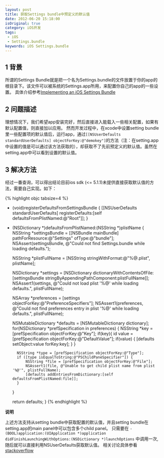 ```yaml
---
layout: post
title: 获取Settings bundle中预定义的默认值
date: 2012-06-20 15:18:00
isOriginal: true
category: iOS开发
tags:
 - iOS
 - Settings.bundle
keywords: iOS Settings.bundle
---
```



## 1 背景 ##

所谓的Settings Bundle就是把一个名为Settings.bundle的文件放置于你的app的根目录下。该文件可以被系统的Settings.app所用，来配置你自己的app的一些设置。
具体介绍参考[Implementing an iOS Settings Bundle](http://developer.apple.com/library/ios/#DOCUMENTATION/Cocoa/Conceptual/UserDefaults/Preferences/Preferences.html#//apple_ref/doc/uid/10000059i-CH6-SW5)

## 2 问题描述 ##

理想情况下，我们希望app安装完好，然后直接进入能载入一些相关配置，如果有默认配置值，则直接加以应用。
然而开发过程中，在xcode中设置setting bundle里一些配置项的默认值后，运行app，通过`[[NSUserDefaults standardUserDefaults] objectForKey:@"demokey"]`的方法（注：在setting.app中设置的值是可以通过该方法获取的），却获取不了先前预定义的默认值。虽然在setting.app中可以看到设置的默认值。

## 3 解决方法 ##

经过一番查询，可以得出结论目前ios sdk (<= 5.1.1)未提供直接获取默认值的方法，需要自己实现。如下：

{% highlight objc tabsize=4 %}
- (void)registerDefaultsFromSettingsBundle {
    [[NSUserDefaults standardUserDefaults] registerDefaults:[self defaultsFromPlistNamed:@"Root"]];
}

- (NSDictionary *)defaultsFromPlistNamed:(NSString *)plistName {
    NSString *settingsBundle = [[NSBundle mainBundle] pathForResource:@"Settings" ofType:@"bundle"];
    NSAssert(settingsBundle, @"Could not find Settings.bundle while loading defaults.");

    NSString *plistFullName = [NSString stringWithFormat:@"%@.plist", plistName];

    NSDictionary *settings = [NSDictionary dictionaryWithContentsOfFile:[settingsBundle stringByAppendingPathComponent:plistFullName]];
    NSAssert1(settings, @"Could not load plist '%@' while loading defaults.", plistFullName);

    NSArray *preferences = [settings objectForKey:@"PreferenceSpecifiers"];
    NSAssert1(preferences, @"Could not find preferences entry in plist '%@' while loading defaults.", plistFullName);

    NSMutableDictionary *defaults = [NSMutableDictionary dictionary];
    for(NSDictionary *prefSpecification in preferences) {
        NSString *key = [prefSpecification objectForKey:@"Key"];
		if(key){
			id value = [prefSpecification objectForKey:@"DefaultValue"];
			if(value) {
				[defaults setObject:value forKey:key];
			} 
		}

        NSString *type = [prefSpecification objectForKey:@"Type"];
        if ([type isEqualToString:@"PSChildPaneSpecifier"]) {
            NSString *file = [prefSpecification objectForKey:@"File"];
            NSAssert1(file, @"Unable to get child plist name from plist '%@'", plistFullName);
            [defaults addEntriesFromDictionary:[self defaultsFromPlistNamed:file]];
        }

    }

    return defaults;
}
{% endhighlight %}

**说明**

上述方法支持从setting bundle中获取配置的默认值，并且setting bundle在setting.app的main panel中可以包含多个child panel。
只需要在
`- (BOOL)application:(UIApplication *)application didFinishLaunchingWithOptions:(NSDictionary *)launchOptions`
中调用一次,随后就可以直接利用NSUserDefaults获取默认值。
相关讨论具体参看[stackoverflow](http://stackoverflow.com/questions/510216/can-you-make-the-settings-in-settings-bundle-default-even-if-you-dont-open-the)
